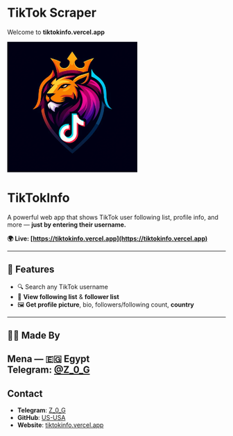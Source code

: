 # TikTok Scraper

Welcome to **tiktokinfo.vercel.app** 

<img 
  src="https://raw.githubusercontent.com/US-USA/tiktokinfo.vercel.app/master/TikTokFinder.png" 
  alt="TikTokFinder" 
  width="300" 
  height="300"
/>

# TikTokInfo

A powerful web app that shows TikTok user following list, profile info, and more — **just by entering their username.**

**🌍 Live: [https://tiktokinfo.vercel.app](https://tiktokinfo.vercel.app)**

---

## 📌 Features
- 🔍 Search any TikTok username
- 👥 **View following list** & **follower list**
- 🖼️ **Get profile picture**, bio, followers/following count, **country**

---

## 🧑‍💻 Made By

**Mena** — 🇪🇬 Egypt  
Telegram: [@Z_0_G](https://t.me/Z_0_G)  
---

## Contact
- **Telegram**: [Z_0_G](t.me/z_0_g)
- **GitHub**: [US-USA](https://github.com/US-USA)
- **Website**: [tiktokinfo.vercel.app](https://tiktokinfo.vercel.app)
